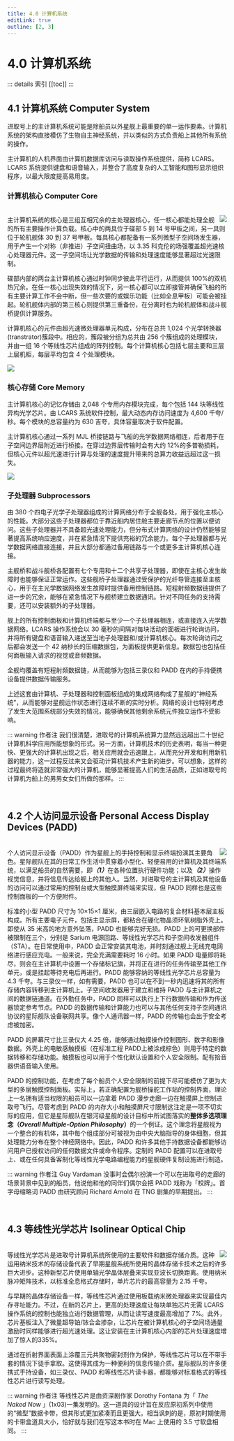 ```yaml
---
title: 4.0 计算机系统
editLink: true
outline: [2, 3]
---
```

# 4.0 计算机系统 <Badge type="tip" text="complete" />
::: details 索引
[[toc]]
::: 

## 4.1 计算机系统 Computer System
进取号上的主计算机系统可能是除船员以外星舰上最重要的单一运作要素。计算机系统的架构直接模仿了生物自主神经系统，并以类似的方式负责船上其他所有系统的操作。

主计算机的人机界面由计算机数据库访问与读取操作系统提供，简称 LCARS。LCARS 系统提供键盘和语音输入，并整合了高度复杂的人工智能和图形显示组织程序，以最大限度提高易用度。

### 计算机核心 Computer Core
<br>
<img align=right src="/assets/img/TNGTM/4.1.1.jpg" style="max-width: 50% !important;">
主计算机系统的核心是三组互相冗余的主处理器核心，任一核心都能处理全舰的所有主要操作计算负载。核心中的两具位于碟部 5 到 14 号甲板之间，另一具则位于轮机舰体 30 到 37 号甲板。每具核心都配备有一系列微型子空间场发生器，用于产生一个对称（非推进）子空间扭曲场，以 3.35 科克伦的场强覆盖超光速核心处理器元件。这一子空间场让光学数据的传输和处理速度能够显著超过光速限制。

碟部内部的两台主计算机核心通过时钟同步彼此平行运行，从而提供 100%的双机热冗余。在任一核心出现失效的情况下，另一核心都可以立即接管并确保飞船的所有主要计算工作不会中断，但一些次要的或娱乐功能（比如全息甲板）可能会被挂起。轮机舰体内部的第三核心则提供第三重备份，在分离时也为轮机舰体和战斗舰桥提供计算服务。

计算机核心的元件由超光速微处理器单元构成，分布在总共 1,024 个光学转换器(transtrator)簇段中。相应的，簇段被分组为总共由 256 个簇组成的处理模块，并由一组 16 个等线性芯片组成的阵列控制。每个计算机核心包括七层主要和三层上层机柜，每层平均包含 4 个处理模块。

<img align=center src="/assets/img/TNGTM/4.1.3.jpg">

### 核心存储 Core Memory
主计算机核心的记忆存储由 2,048 个专用内存模块完成，每个包括 144 块等线性异构光学芯片。由 LCARS 系统软件控制，最大动态内存访问速度为 4,600 千夸/秒。每个模块的总容量约为 630 吉夸，具体容量取决于软件配置。

主计算机核心通过一系列 MJL 桥接链路与飞船的光学数据网络相连，后者用于在子空间边界层附近进行桥接。在穿过边界层传输时会有大约 12%的多普勒损耗，但核心元件以超光速进行计算与处理的速度提升带来的总算力收益远超过这一损失。

<img align=center src="/assets/img/TNGTM/4.1.2.jpg">

### 子处理器 Subprocessors
由 380 个四电子光学子处理器组成的计算网络分布于全舰各处，用于强化主核心的性能。大部分这些子处理器都位于靠近船内居住舱主要走廊节点的位置以便访问。这些子处理器并不具备超光速处理能力，但分布式计算网络的设计仍然能够显著提高系统响应速度，并在紧急情况下提供充裕的冗余能力。每个子处理器都与光学数据网络直接连接，并且大部分都通过备用链路与一个或更多主计算机核心连接。

主舰桥和战斗舰桥各配置有七个专用和十二个共享子处理器，即使在主核心发生故障时也能够保证正常运作。这些舰桥子处理器通过受保护的光纤导管连接至主核心，用于在主光学数据网络发生故障时提供备用控制链路。短程射频数据链提供了进一步的冗余，能够在紧急情况下与舰桥建立数据通讯。针对不同任务的支持需要，还可以安装额外的子处理器。

舰上的所有控制面板和计算机终端都与至少一个子处理器相连，或直接连入光学数据网络。LCARS 操作系统会以 30 毫秒的间隔对每块活动的面板进行轮询访问，并将所有键盘和语音输入递送至当地子处理器和/或计算机核心。每次轮询访问之后都会发送一个 42 纳秒长的压缩数据包，为面板提供更新信息。数据包也包括任何面板输入请求的视觉或音频数据。

全舰均覆盖有短程射频数据链，从而能够为包括三录仪和 PADD 在内的手持便携设备提供数据传输服务。

上述这套由计算机、子处理器和控制面板组成的集成网络构成了星舰的“神经系统”，从而能够对星舰运作状态进行连续不断的实时分析。网络的设计也特别考虑了发生大范围系统部分失效的情况，能够确保其他剩余系统元件独立运作不受影响。

::: warning 作者注
我们很清楚，进取号的计算机系统算力显然远远超出二十世纪计算机科学应用所能想象的形式。另一方面，计算机技术的历史表明，每当一种更快、更强大的计算机出现之后，相关应用就会迅速跟上，从而充分开发和利用新机器的能力，这一过程反过来又会驱动计算机技术产生新的进步。可以想象，这样的过程最终将造就非常强大的计算机，能够显著提高人们的生活品质，正如进取号的计算机为船上的男男女女们所做的那样。
:::

<br>

## 4.2 个人访问显示设备 Personal Access Display Devices (PADD)
<br>
<img align=right src="/assets/img/TNGTM/4.2.1.jpg" style="max-width: 40% !important;">
个人访问显示设备（PADD）作为星舰上的手持控制和显示终端扮演其主要角色。星际舰队在其的日常工作生活中贯穿着小型化、轻便易用的计算机及其终端系统，以满足船员的自然需要，即<strong><em>（1）</em></strong>在各种位置执行硬件功能；以及<strong><em>（2）</em></strong>操作视觉信息，并将信息传达给舰上的其他人。当然，对进取号的主计算机及其他设备的访问可以通过常用的控制台或大型触摸屏终端来实现，但 PADD 同样也是这些控制面板的一个方便附件。

标准的小型 PADD 尺寸为 10×15×1 厘米，由三层嵌入电路的复合材料基本层主板构成。所有主要电子元件，包括主显示屏，都粘合在硼化物晶须环氧树脂外壳上。即使从 35 米高的地方意外坠落，PADD 也能够完好无损。PADD 上的可更换部件被限制在三个，分别是 Sarium 电源回路、等线性光学芯片和子空间收发器组件（STA）。在日常使用中，PADD 会正常安装其电池，并时刻通过舰上无线充电网络进行感应充电。一般来说，完全充满需要耗时 16 小时。如果 PADD 电量即将耗尽，则会在主计算机中设置一个存储标记旗，并将正在进行的任务传输至其他工作单元，或是挂起等待充电后再进行。PADD 能够容纳的等线性光学芯片总容量为 4.3 千夸。与三录仪一样，如有需要，PADD 也可以在不到一秒内迅速将其的所有存储内容转移到主计算机上。子空间收发器用于建立和维持 PADD 与主计算机之间的数据链通道。在外勤任务中，PADD 同样可以执行上下行数据传输和作为传送器锁定参考节点。PADD 的数据传输和计算能力也可以与其他任何支持子空间通讯协议的星际舰队设备联网共享。像个人通讯器一样，PADD 的传输也会出于安全考虑被加密。

PADD 的屏幕尺寸比三录仪大 4.25 倍，能够通过触摸操作控制图形、数字和影像数据。外壳上的电敏感触摸板（在标准工程 PADD上被涂成棕色）则用于特定的数据转移和存储功能。触摸板也可以用于个性化默认设置和个人安全限制。配有拾音器供语音输入使用。

PADD 的控制功能，在考虑了每个船员个人安全限制的前提下尽可能模仿了更为大型的多层触摸控制面板。实际上，若正确配置为舰桥操舵工作站的控制界面，理论上一名拥有适当权限的船员可以一边拿着 PADD 漫步走廊一边在触摸屏上控制进取号飞行。尽管考虑到 PADD 的内存大小和触摸屏尺寸限制这注定是一项不切实际的应用，但它是星际舰队在银河级星舰的设计目标中所试图落实的<strong>整体多选项理念（<em>Overall Multiple-Option Philosophy</em>）</strong>的一个例证。这个理念将星舰视为一个整合的有机体，其中每个组成部分可被视为由中央大脑指导的身体细胞，但其处理能力分布在整个神经网络中。因此，PADD 和许多其他手持数据设备都能够访问用户已授权访问的任何数据文件或命令程序。定制的 PADD 配置可以在进取号上、或在任何具备客制化等线性光学电路编程能力的星舰硬件复制设施进行制造。

::: warning 作者注
Guy Vardaman 没事时会偶尔扮演一个可以在进取号的走廊的场景背景中见到的船员，他说他和他的同伴们偶尔会把 PADD 戏称为「校牌」。首字母缩略词 PADD 由研究顾问 Richard Arnold 在 TNG 剧集的早期提出。
:::

<br>

## 4.3 等线性光学芯片 Isolinear Optical Chip
<br>
<img align=right src="/assets/img/TNGTM/4.3.1.jpg" style="max-width: 30% !important;">
等线性光学芯片是进取号计算机系统所使用的主要软件和数据存储介质。这种运用纳米技术的存储设备代表了早期星舰系统所使用的晶体存储卡技术之后的许多巨大进步。这种新型芯片使用单轴光学晶体层叠来实现亚波长切换距离。使用纳米脉冲矩阵技术，以标准全息格式存储时，单片芯片的最高容量为 2.15 千夸。

与早期的晶体存储设备一样，等线性芯片通过使用板载纳米微处理器来实现最佳内存寻址能力。不过，在新的芯片上，更高的处理速度让每块单独芯片无需 LCARS 操作系统的控制也能独立进行数据管理，从而让读写速度最高增加了 7%。此外，芯片基板注入了微量超导铂/铱合金掺杂，让芯片在被计算机核心的子空间场通量激励时同样能够进行超光速处理。这让安装在主计算机核心内部的芯片处理速度增加了惊人的335%。

通过在折射界面表面上涂覆三元共聚物密封剂作为保护，等线性芯片可以在不带手套的情况下徒手拿取。这使得其成为一种便利的信息传输介质。星际舰队的许多便携式手持设备，如三录仪、PADD 和等线性芯片读卡器，都能够对标准格式的等线性芯片进行读写处理。

::: warning 作者注
等线性芯片是由资深剧作家 Dorothy Fontana 为「 <em>The Naked Now</em> 」(1x03)一集发明的。这一道具的设计旨在反应原初系列中使用的“微型”数据卡带，但其形式更加紧凑而且更强大。相当讽刺的是，原初时期使用的卡带盒道具大小，恰好就与我们在写这本书时在 Mac 上使用的 3.5 寸软盘相同。
:::

